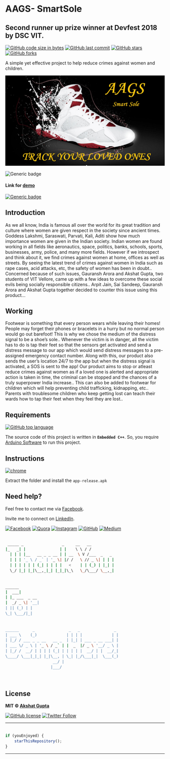 # AAGS- SmartSole

## Second runner up prize winner at Devfest 2018 by DSC VIT. 

[![GitHub code size in bytes](https://img.shields.io/github/languages/code-size/akshatvg/AAGS-SmartSole?logo=github&style=social)](https://github.com/akshatvg/) [![GitHub last commit](https://img.shields.io/github/last-commit/akshatvg/AAGS-SmartSole?style=social&logo=git)](https://github.com/akshatvg/) [![GitHub stars](https://img.shields.io/github/stars/akshatvg/AAGS-SmartSole?style=social)](https://github.com/akshatvg/AAGS-SmartSole/stargazers) [![GitHub forks](https://img.shields.io/github/forks/akshatvg/AAGS-SmartSole?style=social&logo=git)](https://github.com/akshatvg/AAGS-SmartSole/network)

A simple yet effective project to help reduce crimes against women and children. 

<p align="center">
<a href="https://github.com/akshatvg/AAGS-SmartSole/blob/master/App%20APK/app-release.apk">
<img src="https://github.com/akshatvg/AAGS-SmartSole/blob/master/Product%20Pictures/Header%20Picture.jpg" alt="AAGS-SmartSole Logo"/>
</a>
</p>

![Generic badge](https://img.shields.io/badge/AAGS-SmartSole-orange)

#### Link for [demo](https://www.youtube.com/watch?v=R_LbgXx02RE&t=25s) 

[![Generic badge](https://img.shields.io/badge/view-demo-orange)](https://www.youtube.com/watch?v=R_LbgXx02RE&t=25s)

## Introduction

As we all know, India is famous all over the world for its great tradition and culture where women are given respect in the society since ancient times. Goddess Lakshmi, Saraswati, Parvati, Kali, Aditi show how much importance women are given in the Indian society. Indian women are found working in all fields like aeronautics, space, politics, banks, schools, sports, businesses, army, police, and many more fields. However if we introspect and think about it, we find crimes against women at home, offices as well as streets. By seeing the latest trend of crimes against women in India such as rape cases, acid attacks, etc, the safety of women has been in doubt.. Concerned because of such issues, Gauransh Arora and Akshat Gupta, two students of VIT Vellore, came up with a few ideas to overcome these social evils being socially responsible citizens.. Arpit Jain, Sai Sandeep, Gauransh Arora and Akshat Gupta together decided to counter this issue using this product…

## Working

Footwear is something that every person wears while leaving their homes! People may forget their phones or bracelets in a hurry but no normal person would go out barefoot!  This is why we chose the medium of the distress signal to be a shoe’s sole.. Whenever the victim is in danger, all the victim has to do is tap their feet so that the sensors get activated and send a distress message to our app which would send distress messages to a pre-assigned emergency contact number. Along with this, our product also sends the user’s location 24/7 to the app but when the distress signal is activated, a SOS is sent to the app! Our product aims to stop or atleast reduce crimes against women as if a loved one is alerted and appropriate action is taken in time, the criminal can be stopped and the chances of a truly superpower India increase.. This can also be added to footwear for children which will help preventing child trafficking, kidnapping, etc.. Parents with troublesome children who keep getting lost can teach their wards how to tap their feet when they feel they are lost.. 

## Requirements

[![GitHub top language](https://img.shields.io/github/languages/top/akshatvg/AAGS-SmartSole?logo=c++&style=social)](https://github.com/akshatvg/)

The source code of this project is written in **`Embedded C++`**. So, you require <a href="https://www.arduino.cc/en/Main/Software">Arduino Software</a> to run this project. 

## Instructions

[![chrome](https://img.shields.io/badge/Install-APK-lightgrey.svg?logo=google-chrome&style=popout&logoColor=red)](https://github.com/akshatvg/AAGS-SmartSole/blob/master/App%20APK/app-release.apk)

Extract the folder and install the `app-release.apk` 

## Need help?

Feel free to contact me via [Facebook](https://www.facebook.com/akshatvg). 

Invite me to connect on [LinkedIn](https://www.linkedin.com/in/akshatvg/). 

[![Facebook](https://img.shields.io/badge/Facebook-add-blue.svg?logo=facebook&logoColor=white)](https://www.facebook.com/akshatvg) [![Quora](https://img.shields.io/badge/Quora-ask-red.svg?logo=quora)](https://www.quora.com/profile/Akshat-Gupta-279) [![Instagram](https://img.shields.io/badge/Instagram-follow-purple.svg?logo=instagram&logoColor=white)](https://www.instagram.com/akshatvg/) [![GitHub](https://img.shields.io/badge/Snapchat-add-yellow.svg?logo=snapchat&logoColor=white)](https://www.snapchat.com/add/akshatvg) [![Medium](https://img.shields.io/badge/Medium-follow-black.svg?logo=medium&logoColor=white)](https://medium.com/@akshatvg)

``` bash

 _____ _                 _     __   __            
|_   _| |               | |    \ \ / /            
  | | | |__   __ _ _ __ | | __  \ V /___  _   _   
  | | | '_ \ / _` | '_ \| |/ /   \ // _ \| | | |  
  | | | | | | (_| | | | |   <    | | (_) | |_| |  
  \_/ |_| |_|\__,_|_| |_|_|\_\   \_/\___/ \__,_|  
                                                  
                                                  
______                                            
|  ___|                                           
| |_ ___  _ __                                    
|  _/ _ \| '__|                                   
| || (_) | |                                      
\_| \___/|_|                                      
                                                  
                                                  
______      _               _   _               _ 
| ___ \    (_)             | | | |             | |
| |_/ / ___ _ _ __   __ _  | |_| | ___ _ __ ___| |
| ___ \/ _ \ | '_ \ / _` | |  _  |/ _ \ '__/ _ \ |
| |_/ /  __/ | | | | (_| | | | | |  __/ | |  __/_|
\____/ \___|_|_| |_|\__, | \_| |_/\___|_|  \___(_)
                     __/ |                        
                    |___/                         

 

```

## License

**MIT &copy; [Akshat Gupta](https://github.com/akshatvg/AAGS-SmartSole/blob/master/LICENSE)**

[![GitHub license](https://img.shields.io/github/license/akshatvg/AAGS-SmartSole?style=social&logo=github)](https://github.com/akshatvg/AAGS-SmartSole/blob/master/LICENSE) [![Twitter Follow](https://img.shields.io/twitter/follow/akshatvg?style=social)](https://twitter.com/akshatvg)

---------

```javascript

if (youEnjoyed) {
    starThisRepository();
}

```

-----------